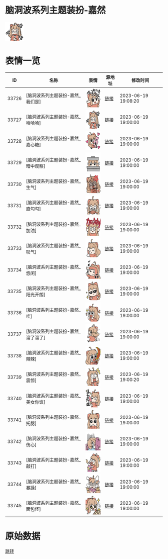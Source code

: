 # 脑洞波系列主题装扮-嘉然

<img src="./cover.png" height="60" alt="cover" />

# 表情一览

|ID|名称|表情|源地址|修改时间|
|----|----|----|----|----|
|33726|[脑洞波系列主题装扮-嘉然_我们是]|<img src="./pic/033726_%5B脑洞波系列主题装扮-嘉然_我们是%5D.png" height="60" alt="我们是"/>|[链接](https://i0.hdslb.com/bfs/garb/dc5bacbd8009972dd0de758b053dbc50ba8f3efe.png)|2023-06-19 19:08:20|
|33727|[脑洞波系列主题装扮-嘉然_哈哈哈]|<img src="./pic/033727_%5B脑洞波系列主题装扮-嘉然_哈哈哈%5D.png" height="60" alt="哈哈哈"/>|[链接](https://i0.hdslb.com/bfs/garb/fe1b6a8d9ba04b6b0ef25006e28efa774cc294eb.png)|2023-06-19 19:00:00|
|33728|[脑洞波系列主题装扮-嘉然_嘉心糖]|<img src="./pic/033728_%5B脑洞波系列主题装扮-嘉然_嘉心糖%5D.png" height="60" alt="嘉心糖"/>|[链接](https://i0.hdslb.com/bfs/garb/8e712a8b99a54a88cb546adb6d59895a9b96834a.png)|2023-06-19 19:00:00|
|33729|[脑洞波系列主题装扮-嘉然_暗中观察]|<img src="./pic/033729_%5B脑洞波系列主题装扮-嘉然_暗中观察%5D.png" height="60" alt="暗中观察"/>|[链接](https://i0.hdslb.com/bfs/garb/49a1a9b5565378ca2f056ceb861be5c1cb507364.png)|2023-06-19 19:00:00|
|33730|[脑洞波系列主题装扮-嘉然_生气]|<img src="./pic/033730_%5B脑洞波系列主题装扮-嘉然_生气%5D.png" height="60" alt="生气"/>|[链接](https://i0.hdslb.com/bfs/garb/0d6a17d6ef48df86e67995e29df9ebcd4ee74f8e.png)|2023-06-19 19:00:00|
|33731|[脑洞波系列主题装扮-嘉然_直勾勾]|<img src="./pic/033731_%5B脑洞波系列主题装扮-嘉然_直勾勾%5D.png" height="60" alt="直勾勾"/>|[链接](https://i0.hdslb.com/bfs/garb/0e6dafc063301df9690c4b6cd82c0d622c67d8b1.png)|2023-06-19 19:00:00|
|33732|[脑洞波系列主题装扮-嘉然_加油]|<img src="./pic/033732_%5B脑洞波系列主题装扮-嘉然_加油%5D.png" height="60" alt="加油"/>|[链接](https://i0.hdslb.com/bfs/garb/012e40b72539c91cd1667c0e1d7f8a3e6c0d9ca2.png)|2023-06-19 19:00:00|
|33733|[脑洞波系列主题装扮-嘉然_叹气]|<img src="./pic/033733_%5B脑洞波系列主题装扮-嘉然_叹气%5D.png" height="60" alt="叹气"/>|[链接](https://i0.hdslb.com/bfs/garb/c7b0f478bd1909739695180b3c7f279ca118745a.png)|2023-06-19 19:00:00|
|33734|[脑洞波系列主题装扮-嘉然_悠闲]|<img src="./pic/033734_%5B脑洞波系列主题装扮-嘉然_悠闲%5D.png" height="60" alt="悠闲"/>|[链接](https://i0.hdslb.com/bfs/garb/df0e3189fada6443cedf999b2855bed8f4183c0f.png)|2023-06-19 19:00:00|
|33735|[脑洞波系列主题装扮-嘉然_阳光开朗]|<img src="./pic/033735_%5B脑洞波系列主题装扮-嘉然_阳光开朗%5D.png" height="60" alt="阳光开朗"/>|[链接](https://i0.hdslb.com/bfs/garb/5ed402d5d36878a4e4661ca00d080acea762cd6e.png)|2023-06-19 19:00:00|
|33736|[脑洞波系列主题装扮-嘉然_哇]|<img src="./pic/033736_%5B脑洞波系列主题装扮-嘉然_哇%5D.png" height="60" alt="哇"/>|[链接](https://i0.hdslb.com/bfs/garb/6cb4fab015903c35e948bf823b143da43e611b86.png)|2023-06-19 19:00:00|
|33737|[脑洞波系列主题装扮-嘉然_溜了溜了]|<img src="./pic/033737_%5B脑洞波系列主题装扮-嘉然_溜了溜了%5D.png" height="60" alt="溜了溜了"/>|[链接](https://i0.hdslb.com/bfs/garb/45a18577a6e916032c5a762f7948508a5a700a4f.png)|2023-06-19 19:00:00|
|33738|[脑洞波系列主题装扮-嘉然_辣辣]|<img src="./pic/033738_%5B脑洞波系列主题装扮-嘉然_辣辣%5D.png" height="60" alt="辣辣"/>|[链接](https://i0.hdslb.com/bfs/garb/97a6be76051c44b47ab47745890779392c0cf2a2.png)|2023-06-19 19:00:00|
|33739|[脑洞波系列主题装扮-嘉然_震惊]|<img src="./pic/033739_%5B脑洞波系列主题装扮-嘉然_震惊%5D.png" height="60" alt="震惊"/>|[链接](https://i0.hdslb.com/bfs/garb/65572b5c85e0e34ff58563ec8733033dea342a67.png)|2023-06-19 19:00:20|
|33740|[脑洞波系列主题装扮-嘉然_美女你谁]|<img src="./pic/033740_%5B脑洞波系列主题装扮-嘉然_美女你谁%5D.png" height="60" alt="美女你谁"/>|[链接](https://i0.hdslb.com/bfs/garb/166c2b1d23f88d89bf8c626a891452d79e28cc81.png)|2023-06-19 19:00:00|
|33741|[脑洞波系列主题装扮-嘉然_托腮]|<img src="./pic/033741_%5B脑洞波系列主题装扮-嘉然_托腮%5D.png" height="60" alt="托腮"/>|[链接](https://i0.hdslb.com/bfs/garb/9bf71f2e7114101686ede28ceeee71f856774ebe.png)|2023-06-19 19:00:00|
|33742|[脑洞波系列主题装扮-嘉然_伤心]|<img src="./pic/033742_%5B脑洞波系列主题装扮-嘉然_伤心%5D.png" height="60" alt="伤心"/>|[链接](https://i0.hdslb.com/bfs/garb/e67283bf41254e103c3299ce435eca71624d0ab4.png)|2023-06-19 19:00:00|
|33743|[脑洞波系列主题装扮-嘉然_敲打]|<img src="./pic/033743_%5B脑洞波系列主题装扮-嘉然_敲打%5D.png" height="60" alt="敲打"/>|[链接](https://i0.hdslb.com/bfs/garb/cf65351b7b3a00a5fd3443a6d412025fa70a86c4.png)|2023-06-19 19:00:00|
|33744|[脑洞波系列主题装扮-嘉然_暴躁]|<img src="./pic/033744_%5B脑洞波系列主题装扮-嘉然_暴躁%5D.png" height="60" alt="暴躁"/>|[链接](https://i0.hdslb.com/bfs/garb/490a0ea99b87871d1f3f0c2ea9a861257efffb46.png)|2023-06-19 19:00:00|
|33745|[脑洞波系列主题装扮-嘉然_面包怪]|<img src="./pic/033745_%5B脑洞波系列主题装扮-嘉然_面包怪%5D.png" height="60" alt="面包怪"/>|[链接](https://i0.hdslb.com/bfs/garb/906fc4c4b16c4bf67cbc8be9f081a8dddb8fdda9.png)|2023-06-19 19:00:00|

# 原始数据

[跳转](./raw.json)

